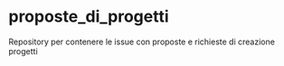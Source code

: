 # proposte_di_progetti
Repository per contenere le issue con proposte e richieste di creazione progetti
